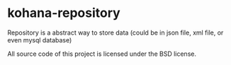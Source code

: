 kohana-repository
=================

Repository is a abstract way to store data (could be in json file, xml file, or even mysql database)

All source code of this project is licensed under the BSD license.

